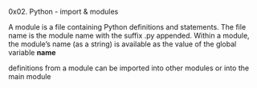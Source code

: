 0x02. Python - import & modules

A module is a file containing Python definitions and statements.
The file name is the module name with the suffix .py appended.
Within a module, the module’s name (as a string) is available as the value of the global variable __name__

definitions from a module can be imported into other modules or into the main module
